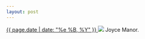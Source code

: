 ```yaml
---
layout: post
---
```


<p>
  <a href="/351">
    <time>{{ page.date | date: "%e %B, %Y" }}</time>
  </a>
  <a href="/351"><img src="{{ site.assets_url }}/351.jpg"/></a>
  <span>Joyce Manor.</span>
</p>

